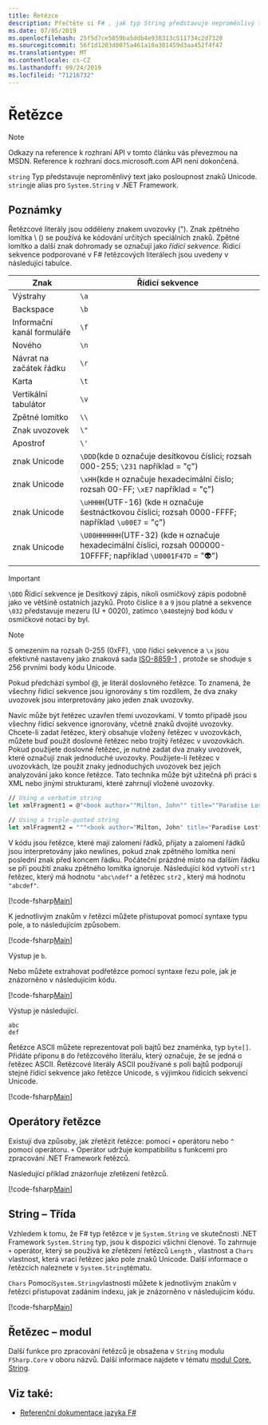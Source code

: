 ```yaml
---
title: Řetězce
description: Přečtěte si F# , jak typ String představuje neproměnlivý text jako sekvenci znaků Unicode.
ms.date: 07/05/2019
ms.openlocfilehash: 25f5d7ce5059ba5ddb4e938313c511734c2d7320
ms.sourcegitcommit: 56f1d1203d0075a461a10a301459d3aa452f4f47
ms.translationtype: MT
ms.contentlocale: cs-CZ
ms.lasthandoff: 09/24/2019
ms.locfileid: "71216732"
---
```

# <a name="strings"></a>Řetězce

> [!NOTE]
> Odkazy na reference k rozhraní API v tomto článku vás převezmou na MSDN.  Reference k rozhraní docs.microsoft.com API není dokončená.

`string` Typ představuje neproměnlivý text jako posloupnost znaků Unicode. `string`je alias pro `System.String` v .NET Framework.

## <a name="remarks"></a>Poznámky

Řetězcové literály jsou odděleny znakem uvozovky ("). Znak zpětného lomítka \\ () se používá ke kódování určitých speciálních znaků. Zpětné lomítko a další znak dohromady se označují jako *řídicí sekvence*. Řídicí sekvence podporované v F# řetězcových literálech jsou uvedeny v následující tabulce.

|Znak|Řídicí sekvence|
|---------|---------------|
|Výstrahy|`\a`|
|Backspace|`\b`|
|Informační kanál formuláře|`\f`|
|Nového|`\n`|
|Návrat na začátek řádku|`\r`|
|Karta|`\t`|
|Vertikální tabulátor|`\v`|
|Zpětné lomítko|`\\`|
|Znak uvozovek|`\"`|
|Apostrof|`\'`|
|znak Unicode|`\DDD`(kde `D` označuje desítkovou číslici; rozsah 000-255; `\231` například = "ç")|
|znak Unicode|`\xHH`(kde `H` označuje hexadecimální číslo; rozsah 00-FF; `\xE7` například = "ç")|
|znak Unicode|`\uHHHH`(UTF-16) (kde `H` označuje šestnáctkovou číslici; rozsah 0000-FFFF;  například `\u00E7` = "ç")|
|znak Unicode|`\U00HHHHHH`(UTF-32) (kde `H` označuje hexadecimální číslici, rozsah 000000-10FFFF;  například `\U0001F47D` = "👽")|

> [!IMPORTANT]
> `\DDD` Řídicí sekvence je Desítkový zápis, nikoli osmičkový zápis podobně jako ve většině ostatních jazyků. Proto číslice `8` a `9` jsou platné a sekvence `\032` představuje mezeru (U + 0020), zatímco `\040`stejný bod kódu v osmičkové notaci by byl.

> [!NOTE]
> S omezením na rozsah 0-255 (0xFF), `\DDD` řídicí sekvence a `\x` jsou efektivně nastaveny jako znaková sada [ISO-8859-1](https://en.wikipedia.org/wiki/ISO/IEC_8859-1#Code_page_layout) , protože se shoduje s 256 prvními body kódu Unicode.

Pokud předchází symbol @, je literál doslovného řetězce. To znamená, že všechny řídicí sekvence jsou ignorovány s tím rozdílem, že dva znaky uvozovek jsou interpretovány jako jeden znak uvozovky.

Navíc může být řetězec uzavřen třemi uvozovkami. V tomto případě jsou všechny řídicí sekvence ignorovány, včetně znaků dvojité uvozovky. Chcete-li zadat řetězec, který obsahuje vložený řetězec v uvozovkách, můžete buď použít doslovné řetězec nebo trojitý řetězec v uvozovkách. Pokud použijete doslovné řetězec, je nutné zadat dva znaky uvozovek, které označují znak jednoduché uvozovky. Použijete-li řetězec v uvozovkách, lze použít znaky jednoduchých uvozovek bez jejich analyzování jako konce řetězce. Tato technika může být užitečná při práci s XML nebo jinými strukturami, které zahrnují vložené uvozovky.

```fsharp
// Using a verbatim string
let xmlFragment1 = @"<book author=""Milton, John"" title=""Paradise Lost"">"

// Using a triple-quoted string
let xmlFragment2 = """<book author="Milton, John" title="Paradise Lost">"""
```

V kódu jsou řetězce, které mají zalomení řádků, přijaty a zalomení řádků jsou interpretovány jako newlines, pokud znak zpětného lomítka není poslední znak před koncem řádku. Počáteční prázdné místo na dalším řádku se při použití znaku zpětného lomítka ignoruje. Následující kód vytvoří `str1` řetězec, který má hodnotu `"abc\ndef"` a řetězec `str2` , který má hodnotu `"abcdef"`.

[!code-fsharp[Main](~/samples/snippets/fsharp/lang-ref-1/snippet1001.fs)]

K jednotlivým znakům v řetězci můžete přistupovat pomocí syntaxe typu pole, a to následujícím způsobem.

[!code-fsharp[Main](~/samples/snippets/fsharp/lang-ref-1/snippet1002.fs)]

Výstup je `b`.

Nebo můžete extrahovat podřetězce pomocí syntaxe řezu pole, jak je znázorněno v následujícím kódu.

[!code-fsharp[Main](~/samples/snippets/fsharp/lang-ref-1/snippet1003.fs)]

Výstup je následující.

```console
abc
def
```

Řetězce ASCII můžete reprezentovat poli bajtů bez znaménka, typ `byte[]`. Přidáte příponu `B` do řetězcového literálu, který označuje, že se jedná o řetězec ASCII. Řetězcové literály ASCII používané s poli bajtů podporují stejné řídicí sekvence jako řetězce Unicode, s výjimkou řídicích sekvencí Unicode.

[!code-fsharp[Main](~/samples/snippets/fsharp/lang-ref-1/snippet1004.fs)]

## <a name="string-operators"></a>Operátory řetězce

Existují dva způsoby, jak zřetězit řetězce: pomocí `+` operátoru nebo `^` pomocí operátoru. `+` Operátor udržuje kompatibilitu s funkcemi pro zpracování .NET Framework řetězců.

Následující příklad znázorňuje zřetězení řetězců.

[!code-fsharp[Main](~/samples/snippets/fsharp/lang-ref-1/snippet1006.fs)]

## <a name="string-class"></a>String – Třída

Vzhledem k tomu, že F# typ řetězce v je `System.String` ve skutečnosti .NET Framework `System.String` typ, jsou k dispozici všichni členové. To zahrnuje `+` operátor, který se používá ke zřetězení řetězců `Length` , vlastnost a `Chars` vlastnost, která vrací řetězec jako pole znaků Unicode. Další informace o řetězcích naleznete v `System.String`tématu.

`Chars` Pomocí`System.String`vlastnosti můžete k jednotlivým znakům v řetězci přistupovat zadáním indexu, jak je znázorněno v následujícím kódu.

[!code-fsharp[Main](~/samples/snippets/fsharp/lang-ref-1/snippet1005.fs)]

## <a name="string-module"></a>Řetězec – modul

Další funkce pro zpracování řetězců je obsažena v `String` modulu `FSharp.Core` v oboru názvů. Další informace najdete v tématu [modul Core. String](https://msdn.microsoft.com/visualfsharpdocs/conceptual/core.string-module-%5bfsharp%5d).

## <a name="see-also"></a>Viz také:

- [Referenční dokumentace jazyka F#](index.md)
